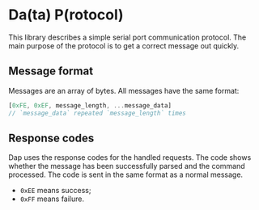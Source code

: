 # Da(ta) P(rotocol)

This library describes a simple serial port communication protocol. The main purpose of the protocol is to get a correct message out quickly.

## Message format

Messages are an array of bytes. All messages have the same format:

```js
[0xFE, 0xEF, message_length, ...message_data]
// `message_data` repeated `message_length` times
```

## Response codes

Dap uses the response codes for the handled requests. The code shows whether the message has been successfully parsed and the command processed. The code is sent in the same format as a normal message.

* `0xEE` means success;
* `0xFF` means failure.
